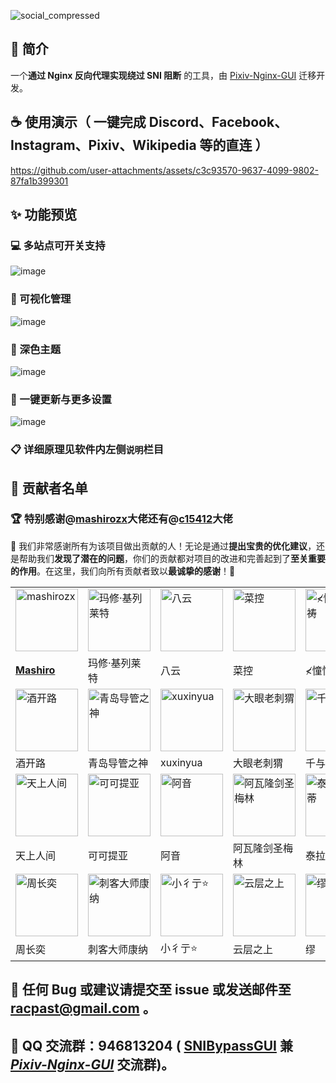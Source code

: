 ![social_compressed](https://github.com/user-attachments/assets/2cefa9c4-413f-4a61-91ee-891f3896b9d3)
## 📝 简介
一个**通过 Nginx 反向代理实现绕过 SNI 阻断** 的工具，由 [Pixiv-Nginx-GUI](https://github.com/racpast/Pixiv-Nginx-GUI) 迁移开发。
## ☕ 使用演示（ 一键完成 Discord、Facebook、Instagram、Pixiv、Wikipedia 等的直连 ）
https://github.com/user-attachments/assets/c3c93570-9637-4099-9802-87fa1b399301
## ✨ 功能预览
### 💻 多站点可开关支持
![image](https://github.com/user-attachments/assets/1f9f07c2-4217-4ca0-acf3-cd12675262b6)
### 📰 可视化管理
![image](https://github.com/user-attachments/assets/d4608546-c2b4-47dc-8672-9b05e2460e3b)
### 🌙 深色主题
![image](https://github.com/user-attachments/assets/05dbbed2-7098-4fb7-bd10-cb7503549505)
### 🧩 一键更新与更多设置
![image](https://github.com/user-attachments/assets/3347711b-3abb-4e8b-be02-ca36bcf774ec)
### 📋 详细原理见软件内左侧`说明`栏目
## 🌸 贡献者名单
### 🏆️ 特别感谢@[mashirozx](https://github.com/mashirozx)大佬还有@[c15412](https://github.com/c15412)大佬
🌹 我们非常感谢所有为该项目做出贡献的人！无论是通过**提出宝贵的优化建议**，还是帮助我们**发现了潜在的问题**，你们的贡献都对项目的改进和完善起到了**至关重要的作用**。在这里，我们向所有贡献者致以**最诚挚的感谢**！🌹
<table>
  <tr>
        <td>
          <img src="https://avatars.githubusercontent.com/u/16148054" width="100" height="100" alt="mashirozx"/>
        </td> 
        <td>
          <img src="https://github.com/user-attachments/assets/27332879-6733-4f4e-ac66-103f98899ca2" width="100" height="100" alt="玛修·基列莱特"/>
        </td>
        <td>
          <img src="https://github.com/user-attachments/assets/b4cc9c73-42d4-4dc9-9dc2-7c61e59badb8" width="100" height="100" alt="八云"/>
        </td>
        <td>
          <img src="https://github.com/user-attachments/assets/d549992e-dfa8-4a1f-a2c8-a1697c2f7aee" width="100" height="100" alt="菜控"/>
        </td> 
        <td>
          <img src="https://github.com/user-attachments/assets/9fdb5820-8a05-49fc-9fab-1d61342ae1ab" width="100" height="100" alt="≮憧憬ㄨ祈祷"/>
        </td>
        <td>
          <img src="https://github.com/user-attachments/assets/9395886f-111b-4a87-8e25-0e030d3914c3" width="100" height="100" alt="冲浪的鬼魂魄"/>
        </td>
  </tr>
  <tr>
    <td>
      <a href="https://github.com/mashirozx">
        <b>Mashiro</b>
      </a>
    </td>
    <td>玛修·基列莱特</td> 
    <td>八云</td>
    <td>菜控</td> 
    <td>≮憧憬ㄨ祈祷</td> 
    <td>冲浪的鬼魂魄</td> 
  </tr>
    <tr>
        <td>
          <img src="https://github.com/user-attachments/assets/b706eb01-b9e6-4ef3-97a6-1bc0f5feffc5" width="100" height="100" alt="酒开路"/>
        </td> 
        <td>
          <img src="https://github.com/user-attachments/assets/809829a6-be84-43fd-914c-abd172820078" width="100" height="100" alt="青岛导管之神"/>
        </td>
        <td>
          <img src="https://github.com/user-attachments/assets/8344b5ae-75dd-4fce-a4d3-360f1cb99045" width="100" height="100" alt="xuxinyua"/>
        </td>
        <td>
          <img src="https://github.com/user-attachments/assets/55e35a2b-6c91-44d0-93d6-8fedb6da0e1a" width="100" height="100" alt="大眼老刺猬"/>
        </td> 
        <td>
          <img src="https://github.com/user-attachments/assets/55a4634b-ec24-4dcb-8ec8-3d1331de1a6c" width="100" height="100" alt="千与千寻"/>
        </td>
        <td>
          <img src="https://github.com/user-attachments/assets/7c5f94e8-81f5-4813-ad30-ca2f4191a0c8" width="100" height="100" alt="当萝莉爱上猫"/>
        </td>
  </tr>
  <tr>
    <td>酒开路</td>
    <td>青岛导管之神</td> 
    <td>xuxinyua</td>
    <td>大眼老刺猬</td> 
    <td>千与千寻</td> 
    <td>当萝莉爱上猫</td> 
  </tr>
      <tr>
        <td>
          <img src="https://github.com/user-attachments/assets/e93db7ec-d28c-4939-a194-b47af750d21a" width="100" height="100" alt="天上人间"/>
        </td> 
        <td>
          <img src="https://github.com/user-attachments/assets/4dbad91b-0dae-4d25-ab37-1670e07e3f39" width="100" height="100" alt="可可提亚"/>
        </td>
        <td>
          <img src="https://github.com/user-attachments/assets/f974074c-625c-488b-a214-8ab3daf31f53" width="100" height="100" alt="阿音"/>
        </td>
        <td>
          <img src="https://github.com/user-attachments/assets/049328ae-b70d-451a-9d6b-f0cb6c403de9" width="100" height="100" alt="阿瓦隆剑圣梅林"/>
        </td> 
        <td>
          <img src="https://github.com/user-attachments/assets/9a3a4847-18ae-45e2-8735-4522ebabaabc" width="100" height="100" alt="泰拉在逃蒂蒂"/>
        </td>
        <td>
          <img src="https://github.com/user-attachments/assets/1a8110f9-9194-490e-b43a-01c052a89c46" width="100" height="100" alt="轻2assa"/>
        </td>
  </tr>
  <tr>
    <td>天上人间</td>
    <td>可可提亚</td> 
    <td>阿音</td>
    <td>阿瓦隆剑圣梅林</td> 
    <td>泰拉在逃蒂蒂</td>
    <td>轻2assa</td> 
  </tr>
        <tr>
        <td>
          <img src="https://github.com/user-attachments/assets/e818438d-797b-4859-8e30-be1aede9ca51" width="100" height="100" alt="周长奕"/>
        </td> 
        <td>
          <img src="https://github.com/user-attachments/assets/3014faf9-910e-4f0b-8003-c69e630f5f70" width="100" height="100" alt="刺客大师康纳"/>
        </td>
        <td>
          <img src="https://github.com/user-attachments/assets/b587087f-6cea-4264-89c0-b735f5c20418" width="100" height="100" alt="小彳亍⭐"/>
        </td>
        <td>
          <img src="https://github.com/user-attachments/assets/78c65d85-5d9c-43e5-b6a5-546ad891ecad" width="100" height="100" alt="云层之上"/>
        </td> 
        <td>
          <img src="https://github.com/user-attachments/assets/de2cb17d-d6c6-4062-bcf5-b7190d47d88b" width="100" height="100" alt="缪"/>
        </td>
        <td>
          <img src="https://avatars.githubusercontent.com/u/70379135" width="100" height="100" alt="c15412"/>
        </td>
  </tr>
  <tr>
    <td>周长奕</td>
    <td>刺客大师康纳</td> 
    <td>小彳亍⭐</td>
    <td>云层之上</td> 
    <td>缪</td>
    <td>
      <a href="https://github.com/c15412">
        <b>c15412</b>
      </a>  
    </td> 
  </tr>
</table>

## 🧪 任何 Bug 或建议请提交至 issue 或发送邮件至 racpast@gmail.com 。
## 👥 QQ 交流群：946813204 ( [SNIBypassGUI](https://github.com/racpast/SNIBypassGUI) 兼 _[Pixiv-Nginx-GUI](https://github.com/racpast/Pixiv-Nginx-GUI)_ 交流群)。
